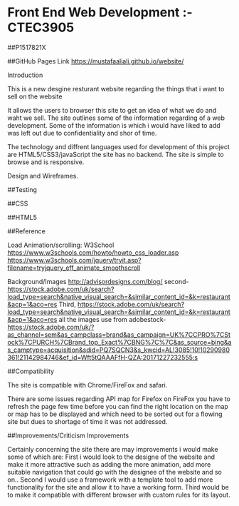# Front End Web Development :- CTEC3905

##P1517821X

##GitHub Pages Link https://mustafaaliali.github.io/website/

Introduction

This is a new desgine resturant website regarding the things that i want to sell on the website 

It allows the users to browser this  site to get an idea of what we do and waht we sell. The site outlines some of the information regarding of a web development. Some of the information is which i would have liked to add was left out due to confidentiality and shor of time. 

The technology and diffrent languages used for development of this project are HTML5/CSS3/javaScript the site has no backend.
The site is simple to browse and is responsive.


Design and Wireframes.



##Testing


##CSS


##HTML5


##Reference

Load Animation/scrolling: W3School https://www.w3schools.com/howto/howto_css_loader.asp https://www.w3schools.com/jquery/tryit.asp?filename=tryjquery_eff_animate_smoothscroll

Background/Images http://advisordesigns.com/blog/
second- https://stock.adobe.com/uk/search?load_type=search&native_visual_search=&similar_content_id=&k=restaurant&acp=1&aco=res
Third, https://stock.adobe.com/uk/search?load_type=search&native_visual_search=&similar_content_id=&k=restaurant&acp=1&aco=res
all the images use from adobestock- https://stock.adobe.com/uk/?as_channel=sem&as_campclass=brand&as_campaign=UK%7CCPRO%7CStock%7CPURCH%7CBrand_top_Exact%7CBNG%7C%7C&as_source=bing&as_camptype=acquisition&sdid=PQ7SQCN3&s_kwcid=AL!3085!10!10290980361!21142984746&ef_id=Wft5tQAAAFfH-QZA:20171227232555:s

##Compatibility

The site is compatible with Chrome/FireFox and safari.

There are some issues regarding API map for Firefox on FireFox you have to refresh the page few time before you can find the right location on the map or map has to be displayed and  which need to be sorted out for a flowing site but dues to shortage of time it was not addressed.

##Improvements/Criticism Improvements

Certainly concerning the site there are may improvements i would make some of which are: First i would look to the designe of the website and make it more attractive such as adding the more animation, add more suitable navigation that could go with the designee of the website and so on.. Second I would use a framework with a template tool to add more functionality for the site and allow it to have a working form. Third would be to make it compatible with different browser with custom rules for its layout.

